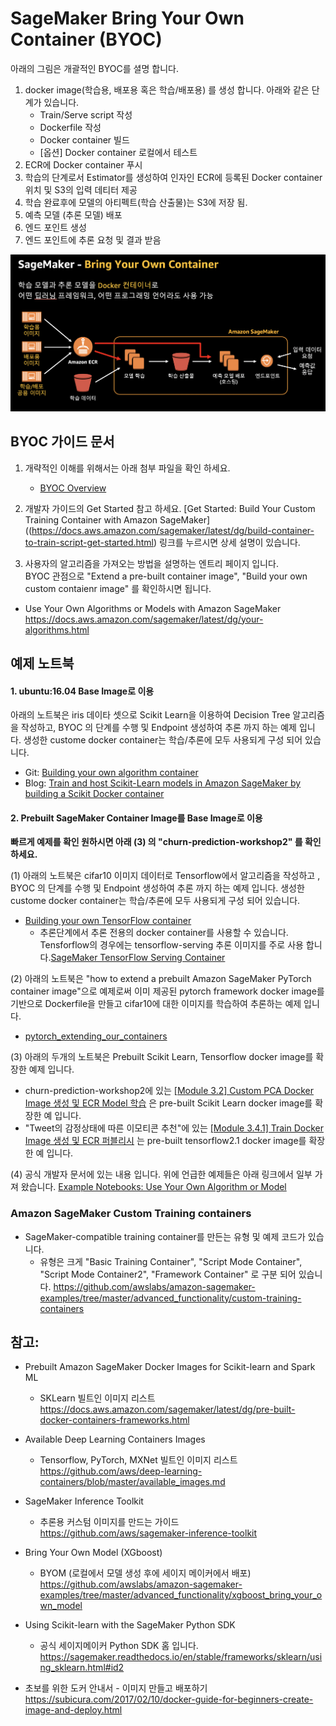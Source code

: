 # SageMaker Bring Your Own Container (BYOC)


아래의 그림은 개괄적인 BYOC를 셜명 합니다.
1. docker image(학습용, 배포용 혹은 학습/배포용) 를 생성 합니다. 아래와 같은 단계가 있습니다.
    - Train/Serve script 작성 
    - Dockerfile 작성
    - Docker container 빌드
    - [옵션] Docker container 로컬에서 테스트
2. ECR에 Docker container 푸시
3. 학습의 단계로서 Estimator를 생성하여 인자인 ECR에 등록된 Docker container 위치 및 S3의 입력 데티터 제공
4. 학습 완료후에 모델의 아티펙트(학습 산출물)는 S3에 저장 됨.
5. 예측 모델 (추론 모델) 배포
6. 엔드 포인트 생성
7. 엔드 포인트에 추론 요청 및 결과 받음

![Fig.0.BYOCoverview](../img/Fig.0.BYOC-overview.png)

## BYOC 가이드 문서 <br>

1. 개략적인 이해를 위해서는 아래 첨부 파일을 확인 하세요.
    - [BYOC Overview](Sagemaker-BYOC-seongmoon.pdf)
    

2. 개발자 가이드의 Get Started 참고 하세요.
[Get Started: Build Your Custom Training Container with Amazon SageMaker]((https://docs.aws.amazon.com/sagemaker/latest/dg/build-container-to-train-script-get-started.html) 링크를 누르시면 상세 설명이 있습니다.

3. 사용자의 알고리즘을 가져오는 방법을 설명하는 엔트리 페이지 입니다. <br>
BYOC 관점으로 "Extend a pre-built container image", "Build your own custom contaienr image" 를 확인하시면 됩니다.
- Use Your Own Algorithms or Models with Amazon SageMaker<br>
https://docs.aws.amazon.com/sagemaker/latest/dg/your-algorithms.html


## 예제 노트북

#### 1. ubuntu:16.04 Base Image로 이용

아래의 노트북은 iris 데이타 셋으로 Scikit Learn을 이용하여 Decision Tree 알고리즘을 작성하고, BYOC 의 단계를 수행 및 Endpoint 생성하여 추론 까지 하는 예제 입니다. 생성한 custome docker container는 학습/추론에 모두 사용되게 구성 되어 있습니다.

- Git: [Building your own algorithm container](https://github.com/awslabs/amazon-sagemaker-examples/blob/master/advanced_functionality/scikit_bring_your_own/scikit_bring_your_own.ipynb)
- Blog: [Train and host Scikit-Learn models in Amazon SageMaker by building a Scikit Docker container](https://aws.amazon.com/ko/blogs/machine-learning/train-and-host-scikit-learn-models-in-amazon-sagemaker-by-building-a-scikit-docker-container/#building)


#### 2. Prebuilt SageMaker Container Image를 Base Image로 이용

**빠르게 예제를 확인 원하시면 아래 (3) 의 "churn-prediction-workshop2" 를 확인 하세요.**

(1) 아래의 노트북은 cifar10 이미지 데이터로 Tensorflow에서 알고리즘을 작성하고 , BYOC 의 단계를 수행 및 Endpoint 생성하여 추론 까지 하는 예제 입니다. 생성한 custome docker container는 학습/추론에 모두 사용되게 구성 되어 있습니다.
- [Building your own TensorFlow container](https://github.com/awslabs/amazon-sagemaker-examples/blob/master/advanced_functionality/tensorflow_bring_your_own/tensorflow_bring_your_own.ipynb)
    - 추론단계에서 추론 전용의 docker container를 사용할 수 있습니다. Tensforflow의 경우에는 tensorflow-serving 추론 이미지를 주로 사용 합니다.[SageMaker TensorFlow Serving Container](https://github.com/aws/sagemaker-tensorflow-serving-container)


(2) 아래의 노트북은 "how to extend a prebuilt Amazon SageMaker PyTorch container image"으로 예제로써 이미 제공된 pytorch framework docker image를 기반으로 Dockerfile을 만들고 cifar10에 대한 이미지를 학습하여 추론하는 예제 입니다. 
- [pytorch_extending_our_containers](https://github.com/awslabs/amazon-sagemaker-examples/blob/master/advanced_functionality/pytorch_extending_our_containers/pytorch_extending_our_containers.ipynb)


(3) 아래의 두개의 노트북은 Prebuilt Scikit Learn, Tensorflow docker image를 확장한 예제 입니다.
- churn-prediction-workshop2에 있는 [[Module 3.2] Custom PCA Docker Image 생성 및 ECR Model 학습](https://github.com/gonsoomoon-ml/churn-prediction-workshop2/blob/master/3.2.Make-BYOC-Custom-PCA-Docker.ipynb) 은 pre-built Scikit Learn docker image를 확장한 예 입니다.
- "Tweet의 감정상태에 따른 이모티콘 추천"에 있는 [[Module 3.4.1] Train Docker Image 생성 및 ECR 퍼블리시](https://github.com/gonsoomoon-ml/RecommendEmoticon/blob/master/Tweet-BERT/3.4.1.Make-Train-Image-ECR.ipynb) 는 pre-built tensorflow2.1 docker image를 확장한 예 입니다.

(4) 공식 개발자 문서에 있는 내용 입니다. 위에 언급한 예제들은 아래 링크에서 일부 가져 왔습니다.
[Example Notebooks: Use Your Own Algorithm or Model](https://docs.aws.amazon.com/sagemaker/latest/dg/adv-bring-own-examples.html)

### Amazon SageMaker Custom Training containers
- SageMaker-compatible training container를 만든는 유형 및 예제 코드가 있습니다.<br>
    - 유형은 크게 "Basic Training Container", "Script Mode Container", "Script Mode Container2", "Framework Container" 로 구분 되어 있습니다.
https://github.com/awslabs/amazon-sagemaker-examples/tree/master/advanced_functionality/custom-training-containers


## 참고:

- Prebuilt Amazon SageMaker Docker Images for Scikit-learn and Spark ML
    - SKLearn 빌트인 이미지 리스트<br>
    https://docs.aws.amazon.com/sagemaker/latest/dg/pre-built-docker-containers-frameworks.html
    

- Available Deep Learning Containers Images
    - Tensorflow, PyTorch, MXNet 빌트인 이미지 리스트<br>
    https://github.com/aws/deep-learning-containers/blob/master/available_images.md


- SageMaker Inference Toolkit
    - 추론용 커스텀 이미지를 만드는 가이드<br>
    https://github.com/aws/sagemaker-inference-toolkit


- Bring Your Own Model (XGboost)
    - BYOM (로컬에서 모델 생성 후에 세이지 메이커에서 배포) <br>
    https://github.com/awslabs/amazon-sagemaker-examples/tree/master/advanced_functionality/xgboost_bring_your_own_model


- Using Scikit-learn with the SageMaker Python SDK
    - 공식 세이지메이커 Python SDK 홈 입니다.<br>
    https://sagemaker.readthedocs.io/en/stable/frameworks/sklearn/using_sklearn.html#id2


- 초보를 위한 도커 안내서 - 이미지 만들고 배포하기
    https://subicura.com/2017/02/10/docker-guide-for-beginners-create-image-and-deploy.html






